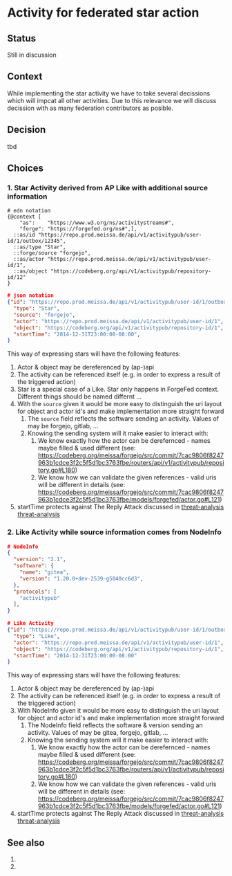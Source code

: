 # Activity for federated star action

## Status

Still in discussion

## Context

While implementing the star activity we have to take several decissions which will impcat all other activities. Due to this relevance we will discuss decission with as many federation contributors as posible.

## Decision

tbd

## Choices
### 1. Star Activity derived from AP Like with additional source information

```edn
# edn notation
{@context [
    "as":    "https://www.w3.org/ns/activitystreams#",
    "forge": "https://forgefed.org/ns#",],
  ::as/id "https://repo.prod.meissa.de/api/v1/activitypub/user-id/1/outbox/12345",
  ::as/type "Star",
  ::forge/source "forgejo",
  ::as/actor "https://repo.prod.meissa.de/api/v1/activitypub/user-id/1",
  ::as/object "https://codeberg.org/api/v1/activitypub/repository-id/12"
}
```
```json
# json notation
{"id": "https://repo.prod.meissa.de/api/v1/activitypub/user-id/1/outbox/12345",
  "type": "Star",
  "source": "forgejo",
  "actor": "https://repo.prod.meissa.de/api/v1/activitypub/user-id/1",
  "object": "https://codeberg.org/api/v1/activitypub/repository-id/1",
  "startTime": "2014-12-31T23:00:00-08:00",
}
```

This way of expressing stars will have the following features:

1. Actor & object may be dereferenced by (ap-)api
2. The activity can be referenced itself (e.g. in order to express a result of the triggered action)
3. Star is a special case of a Like. Star only happens in ForgeFed context. Different things should be named differnt ...
4. With the `source` given it would be more easy to distinguish the uri layout for object and actor id's and make implementation more straight forward
   1. The `source` field reflects the software sending an activity. Values of may be forgejo, gitlab, ...
   2. Knowing the sending system will it make easier to interact with:
      1. We know exactly how the actor can be derefernced - names maybe filled & used different (see: https://codeberg.org/meissa/forgejo/src/commit/7cac9806f8247963b1cdce3f2c5f5d1bc3763fbe/routers/api/v1/activitypub/repository.go#L180)
      2. We know how we can validate the given references - valid uris will be different in details (see: https://codeberg.org/meissa/forgejo/src/commit/7cac9806f8247963b1cdce3f2c5f5d1bc3763fbe/models/forgefed/actor.go#L121)
5. startTime protects against The Reply Attack discussed in [threat-analysis] [threat-analysis]


### 2. Like Activity while source information comes from NodeInfo

```json
# NodeInfo
{
  "version": "2.1",
  "software": {
    "name": "gitea",
    "version": "1.20.0+dev-2539-g5840cc6d3",
  },
  "protocols": [
    "activitypub"
  ],
}

# Like Activity
{"id": "https://repo.prod.meissa.de/api/v1/activitypub/user-id/1/outbox/12345",
  "type": "Like",
  "actor": "https://repo.prod.meissa.de/api/v1/activitypub/user-id/1",
  "object": "https://codeberg.org/api/v1/activitypub/repository-id/1",
  "startTime": "2014-12-31T23:00:00-08:00"
}
```

This way of expressing stars will have the following features:

1. Actor & object may be dereferenced by (ap-)api
2. The activity can be referenced itself (e.g. in order to express a result of the triggered action)
3. With NodeInfo given it would be more easy to distinguish the uri layout for object and actor id's and make implementation more straight forward
   1. The NodeInfo field reflects the software & version sending an activity. Values of may be gitea, forgejo, gitlab, ...
   2. Knowing the sending system will it make easier to interact with:
      1. We know exactly how the actor can be derefernced - names maybe filled & used different (see: https://codeberg.org/meissa/forgejo/src/commit/7cac9806f8247963b1cdce3f2c5f5d1bc3763fbe/routers/api/v1/activitypub/repository.go#L180)
      2. We know how we can validate the given references - valid uris will be different in details (see: https://codeberg.org/meissa/forgejo/src/commit/7cac9806f8247963b1cdce3f2c5f5d1bc3763fbe/models/forgefed/actor.go#L121)
4. startTime protects against The Reply Attack discussed in [threat-analysis] [threat-analysis]

## See also

1. [spec in clojure]: https://repo.prod.meissa.de/meissa/activity-pub-poc/src/branch/forgefed_star/src/test/cljc/org/domaindrivenarchitecture/fed_poc/forgefed_test.cljc#L36-L41
2. [threat-analysis]: threat_analysis_star_activity.md